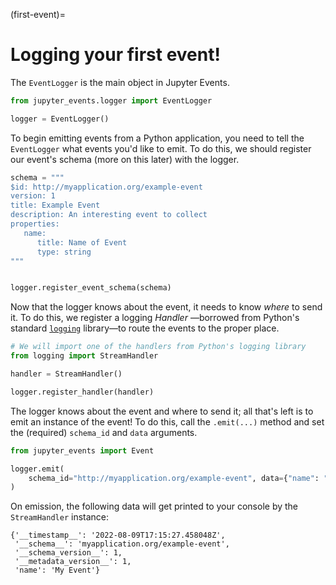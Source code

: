 (first-event)=

# Logging your first event!

The `EventLogger` is the main object in Jupyter Events.

```python
from jupyter_events.logger import EventLogger

logger = EventLogger()
```

To begin emitting events from a Python application, you need to tell the `EventLogger` what events you'd like to emit. To do this, we should register our event's schema (more on this later) with the logger.

```python
schema = """
$id: http://myapplication.org/example-event
version: 1
title: Example Event
description: An interesting event to collect
properties:
   name:
      title: Name of Event
      type: string
"""


logger.register_event_schema(schema)
```

Now that the logger knows about the event, it needs to know _where_ to send it. To do this, we register a logging _Handler_ —borrowed from Python's standard [`logging`](https://docs.python.org/3/library/logging.html) library—to route the events to the proper place.

```python
# We will import one of the handlers from Python's logging library
from logging import StreamHandler

handler = StreamHandler()

logger.register_handler(handler)
```

The logger knows about the event and where to send it; all that's left is to emit an instance of the event! To do this, call the `.emit(...)` method and set the (required) `schema_id` and `data` arguments.

```python
from jupyter_events import Event

logger.emit(
    schema_id="http://myapplication.org/example-event", data={"name": "My Event"}
)
```

On emission, the following data will get printed to your console by the `StreamHandler` instance:

```
{'__timestamp__': '2022-08-09T17:15:27.458048Z',
 '__schema__': 'myapplication.org/example-event',
 '__schema_version__': 1,
 '__metadata_version__': 1,
 'name': 'My Event'}
```
